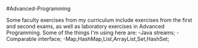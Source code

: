 #Advanced-Programming

Some faculty exercises from my curriculum include exercises from 
the first and second exams,
as well as laboratory exercises in Advanced Programming.
Some of the things I'm using here are:
-Java streams;
-Comparable interface;
-Map,HashMap,List,ArrayList,Set,HashSet;
